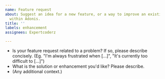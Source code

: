 ```yaml
---
name: Feature request
about: Suggest an idea for a new feature, or a way to improve an existing feature
  within Adonis.
title: ''
labels: enhancement
assignees: Expertcoderz

---
```


- Is your feature request related to a problem? If so, please describe concisely. (Eg. "I'm always frustrated when [...]", "It's currently too difficult to [...]")
- What is the solution or enhancement you'd like? Please describe.
- (Any additional context.)
